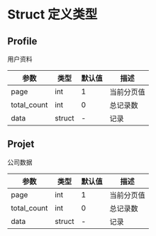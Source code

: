 # Struct 定义类型

## Profile

用户资料

参数 | 类型| 默认值 | 描述
--------- | ------- | ------- | -----------
page | int | 1 | 当前分页值
total_count | int | 0 | 总记录数
data | struct | - | 记录

## Projet

公司数据

参数 | 类型| 默认值 | 描述
--------- | ------- | ------- | -----------
page | int | 1 | 当前分页值
total_count | int | 0 | 总记录数
data | struct | - | 记录
